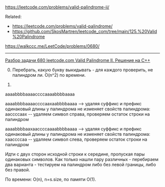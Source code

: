 https://leetcode.com/problems/valid-palindrome-ii/

Related:
- https://leetcode.com/problems/valid-palindrome/
- https://github.com/SkosMartren/leetcode_com/tree/main/125.%20Valid%20Palindrome

https://walkccc.me/LeetCode/problems/0680/

________

[Разбор задачи 680 leetcode.com Valid Palindrome II. Решение на C++](https://www.youtube.com/watch?v=qmkoYzakVIQ)

0. Перебрать, какую букву выкидывать - для каждого проверить, не палиндром ли. O(n^2) по времени.

1.

ааааbbbbааааccccааааbbbbаааа 

ааааbbbbааааccccааxааbbbbаааа --> удаляя суффикс и префикс одинаковый длины у палиндрома не изменяет свойств палиндрома: ааccccааx -- удаляем символ справа, проверяем остаток строки на палиндром

ааааbbbbааxааccccааааbbbbаааа --> удаляя суффикс и префикс одинаковый длины у палиндрома не изменяет свойств палиндрома: xааccccаа -- удаляем символ слева, проверяем остаток строки на палиндром

Идти с двух сторон исходной строки к середине, пропуская пары одинаковых символов. 
Как только нашли пару различных - перебираем два варианта - тестируем на палиндром либо без левой границы, либо без правой.

По времени: O(n), n=s.size, по памяти O(1).
